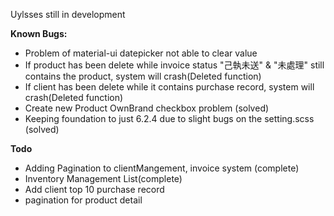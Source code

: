 Uylsses still in development

**Known Bugs:**
* Problem of material-ui datepicker not able to clear value
* If product has been delete while invoice status "己執未送" & "未處理" still contains the product, system will crash(Deleted function)
* If client has been delete while it contains purchase record, system will crash(Deleted function)
* Create new Product OwnBrand checkbox problem (solved)
* Keeping foundation to just 6.2.4 due to slight bugs on the setting.scss (solved)

**Todo**
* Adding Pagination to clientMangement, invoice system (complete)
* Inventory Management List(complete)
* Add client top 10 purchase record
* pagination for product detail
